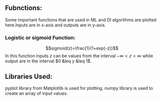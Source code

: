 ## Fubnctions:
Some important functions that are used in ML and Dl algorithms are plotted here.Inputs are in x-axis and outputs are in y-axis.
### Logistic or sigmoid Function:
$$sigmoid(z)=\frac{1}{1+exp(-z)}$$
In this function inputs $z$ can be values from the interval $-\infty < z < \infty$ while output are in the interval $0 &leq y &leq 1$.
## Libraries Used:
pyplot library from Matplotlib is used for plotting.
numpy library is used to create an array of input values.
